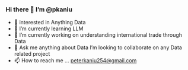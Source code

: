 ### Hi there 👋  I’m @pkaniu

- 👀 interested in Anything Data
- 🌱 I’m currently learning LLM
- 🔭 I’m currently working on understanding international trade through Data
- 💬 Ask me anything about Data
 I’m looking to collaborate on any Data related project
- 📫 How to reach me ... peterkaniu254@gmail.com
